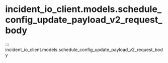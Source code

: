 # incident_io_client.models.schedule_config_update_payload_v2_request_body

::: incident_io_client.models.schedule_config_update_payload_v2_request_body
